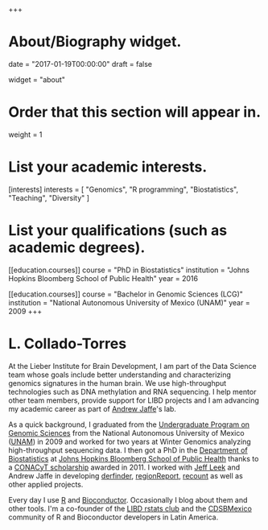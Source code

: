 +++
# About/Biography widget.

date = "2017-01-19T00:00:00"
draft = false

widget = "about"

# Order that this section will appear in.
weight = 1

# List your academic interests.
[interests]
  interests = [
    "Genomics",
    "R programming",
    "Biostatistics",
    "Teaching",
    "Diversity"
  ]

# List your qualifications (such as academic degrees).
[[education.courses]]
  course = "PhD in Biostatistics"
  institution = "Johns Hopkins Bloomberg School of Public Health"
  year = 2016

[[education.courses]]
  course = "Bachelor in Genomic Sciences (LCG)"
  institution = "National Autonomous University of Mexico (UNAM)"
  year = 2009 
+++

# L. Collado-Torres

At the Lieber Institute for Brain Development, I am part of the Data Science team whose goals include better understanding and characterizing genomics signatures in the human brain. We use high-throughput technologies such as DNA methylation and RNA sequencing. I help mentor other team members, provide support for LIBD projects and I am advancing my academic career as part of [Andrew Jaffe](http://aejaffe.com/)'s lab.

As a quick background, I graduated from the [Undergraduate Program on Genomic Sciences](http://www.lcg.unam.mx/about) from the National Autonomous University of Mexico ([UNAM](http://unam.mx/)) in 2009 and worked for two years at Winter Genomics analyzing high-throughput sequencing data. I then got a PhD in the [Department of Biostatistics](http://www.jhsph.edu/departments/biostatistics/) at [Johns Hopkins Bloomberg School of Public Health](http://www.jhsph.edu/) thanks to a [CONACyT scholarship](http://www.conacyt.gob.mx/) awarded in 2011. I worked with [Jeff Leek](http://jtleek.com/) and Andrew Jaffe in developing [derfinder](http://bioconductor.org/packages/derfinder), [regionReport](http://bioconductor.org/packages/regionReport), [recount](http://bioconductor.org/packages/recount) as well as other applied projects.

Every day I use [R](http://cran.r-project.org/) and [Bioconductor](http://www.bioconductor.org/). Occasionally I blog about them and other tools. I'm a co-founder of the [LIBD rstats club](http://LieberInstitute.github.io/rstatsclub/) and the [CDSBMexico](https://comunidadbioinfo.github.io) community of R and Bioconductor developers in Latin America.
